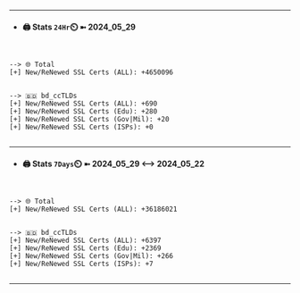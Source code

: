 

---
- #### 🖨️ **Stats** `24Hr`⏲️ ➼ 2024_05_29
```console


--> 🌐 Total
[+] New/ReNewed SSL Certs (ALL): +4650096


--> 🇧🇩 bd_ccTLDs
[+] New/ReNewed SSL Certs (ALL): +690
[+] New/ReNewed SSL Certs (Edu): +280
[+] New/ReNewed SSL Certs (Gov|Mil): +20
[+] New/ReNewed SSL Certs (ISPs): +0


```

---
- #### 🖨️ **Stats** `7Days`⏲️ ➼ 2024_05_29 <--> 2024_05_22
```console


--> 🌐 Total
[+] New/ReNewed SSL Certs (ALL): +36186021


--> 🇧🇩 bd_ccTLDs
[+] New/ReNewed SSL Certs (ALL): +6397
[+] New/ReNewed SSL Certs (Edu): +2369
[+] New/ReNewed SSL Certs (Gov|Mil): +266
[+] New/ReNewed SSL Certs (ISPs): +7


```

---

